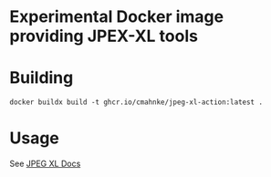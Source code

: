 Experimental Docker image providing JPEX-XL tools
=================================================

# Building

```
docker buildx build -t ghcr.io/cmahnke/jpeg-xl-action:latest .
```

# Usage

See [JPEG XL Docs](https://gitlab.com/wg1/jpeg-xl/-/tree/master/doc/man)
